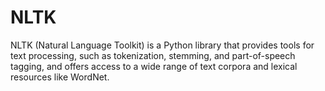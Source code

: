 # NLTK
NLTK (Natural Language Toolkit) is a Python library that provides tools for text processing, such as tokenization, stemming, and part-of-speech tagging, and offers access to a wide range of text corpora and lexical resources like WordNet.
